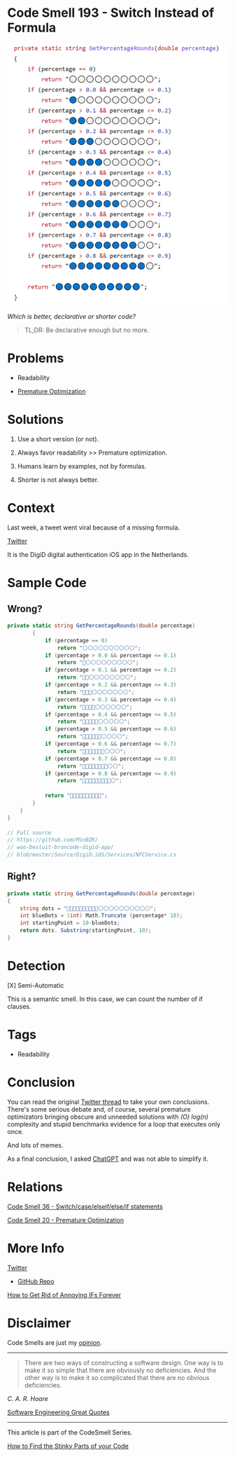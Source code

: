 # Code Smell 193 - Switch Instead of Formula
            
![Code Smell 193 - Switch Instead of Formula](Code%20Smell%20193%20-%20Switch%20Instead%20of%20Formula.png)

*Which is better, declarative or shorter code?*

> TL;DR: Be declarative enough but no more.

# Problems

- Readability

- [Premature Optimization](https://github.com/mcsee/Software-Design-Articles/tree/main/Articles/Code%20Smells/Code%20Smell%2020%20-%20Premature%20Optimization/readme.md)

# Solutions

1. Use a short version (or not).

2. Always favor readability >> Premature optimization.

3. Humans learn by examples, not by formulas.

4. Shorter is not always better.

# Context

Last week, a tweet went viral because of a missing formula.

[Twitter](https://twitter.com/1615204074588180481)

It is the DigiD digital authentication iOS app in the Netherlands.

# Sample Code

## Wrong?

[Gist Url]: # (https://gist.github.com/mcsee/0a2979db94ff5288a342e2846155d955)

```csharp
private static string GetPercentageRounds(double percentage)
        {
            if (percentage == 0)
                return "⚪⚪⚪⚪⚪⚪⚪⚪⚪⚪";
            if (percentage > 0.0 && percentage <= 0.1)
                return "🔵⚪⚪⚪⚪⚪⚪⚪⚪⚪";
            if (percentage > 0.1 && percentage <= 0.2)
                return "🔵🔵⚪⚪⚪⚪⚪⚪⚪⚪";
            if (percentage > 0.2 && percentage <= 0.3)
                return "🔵🔵🔵⚪⚪⚪⚪⚪⚪⚪";
            if (percentage > 0.3 && percentage <= 0.4)
                return "🔵🔵🔵🔵⚪⚪⚪⚪⚪⚪";
            if (percentage > 0.4 && percentage <= 0.5)
                return "🔵🔵🔵🔵🔵⚪⚪⚪⚪⚪";
            if (percentage > 0.5 && percentage <= 0.6)
                return "🔵🔵🔵🔵🔵🔵⚪⚪⚪⚪";
            if (percentage > 0.6 && percentage <= 0.7)
                return "🔵🔵🔵🔵🔵🔵🔵⚪⚪⚪";
            if (percentage > 0.7 && percentage <= 0.8)
                return "🔵🔵🔵🔵🔵🔵🔵🔵⚪⚪";
            if (percentage > 0.8 && percentage <= 0.9)
                return "🔵🔵🔵🔵🔵🔵🔵🔵🔵⚪";

            return "🔵🔵🔵🔵🔵🔵🔵🔵🔵🔵";
        }
    }
}

// Full source
// https://github.com/MinBZK/
// woo-besluit-broncode-digid-app/
// blob/master/Source/DigiD.iOS/Services/NFCService.cs
```

## Right?

[Gist Url]: # (https://gist.github.com/mcsee/e24ffc9ad7e587f44862ed7dff22e1b7)

```csharp
private static string GetPercentageRounds(double percentage)
{
    string dots = "🔵🔵🔵🔵🔵🔵🔵🔵🔵🔵⚪⚪⚪⚪⚪⚪⚪⚪⚪⚪";
    int blueDots = (int) Math.Truncate (percentage* 10);
    int startingPoint = 10-blueDots;
    return dots. Substring(startingPoint, 10);
}
```

# Detection

[X] Semi-Automatic

This is a semantic smell. In this case, we can count the number of if clauses.

# Tags

- Readability

# Conclusion

You can read the original [Twitter thread](https://twitter.com/JeroenFrijters/status/1615204074588180481) to take your own conclusions. There's some serious debate and, of course, several premature optimizators bringing obscure and unneeded solutions with *(O) log(n)* complexity and stupid benchmarks evidence for a loop that executes only once.

And lots of memes.

As a final conclusion, I asked [ChatGPT](https://github.com/mcsee/Software-Design-Articles/tree/main/Articles/Artificial%20Intelligence/ChatGPT%20The%20Surprising%20Teacher%20of%20a%20+25%20Year%20Senior%20Programmer/readme.md) and was not able to simplify it.

# Relations

[Code Smell 36 - Switch/case/elseif/else/if statements](https://github.com/mcsee/Software-Design-Articles/tree/main/Articles/Code%20Smells/Code%20Smell%2036%20-%20Switch%20case%20elseif%20else%20if%20statements/readme.md)

[Code Smell 20 - Premature Optimization](https://github.com/mcsee/Software-Design-Articles/tree/main/Articles/Code%20Smells/Code%20Smell%2020%20-%20Premature%20Optimization/readme.md)

# More Info

[Twitter](https://twitter.com/1615204074588180481)

- [GitHub Repo](https://github.com/MinBZK/woo-besluit-broncode-digid-app/)

[How to Get Rid of Annoying IFs Forever](https://github.com/mcsee/Software-Design-Articles/tree/main/Articles/Theory/How%20to%20Get%20Rid%20of%20Annoying%20IFs%20Forever/readme.md)

# Disclaimer

Code Smells are just my [opinion](https://github.com/mcsee/Software-Design-Articles/tree/main/Articles/Blogging/I%20Wrote%20More%20than%2090%20Articles%20on%202021%20Here%20is%20What%20I%20Learned/readme.md).

* * *

> There are two ways of constructing a software design. One way is to make it so simple that there are obviously no deficiencies. And the other way is to make it so complicated that there are no obvious deficiencies.

_C. A. R. Hoare_

[Software Engineering Great Quotes](https://github.com/mcsee/Software-Design-Articles/tree/main/Articles/Quotes/Software%20Engineering%20Great%20Quotes/readme.md)

* * *

This article is part of the CodeSmell Series.

[How to Find the Stinky Parts of your Code](https://github.com/mcsee/Software-Design-Articles/tree/main/Articles/Code%20Smells/How%20to%20Find%20the%20Stinky%20parts%20of%20your%20Code/readme.md)